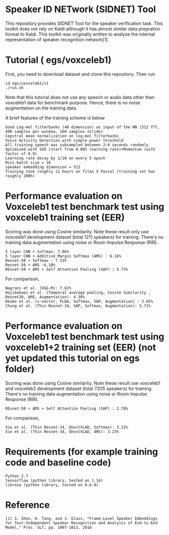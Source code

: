 # Speaker ID NETwork (SIDNET) Tool
This repository provides SIDNET Tool for the speaker verification task. This toolkit does not rely on Kaldi although it has almost similar data prepration format to Kaldi. This toolkit was originally written to analyze the internal representation of speaker recognition network[1].

# Tutorial ( egs/voxceleb1)
First, you need to download dataset and clone this repository. Then run

    cd egs/voxceleb1/v1
    ./run.sh
Note that this tutorial does not use any speech or audio data other than voxceleb1 data for benchmark purpose. Hence, there is no noise augmentation on the training data.

A brief features of the training scheme is below

    Used Log-mel filterbanks (40 dimension) as input of the NN (512 fft, 400 samples per window, 160 samples stride)
    Cepstral mean normalization on log-mel filterbanks
    Voice Activity Detection with simple power threshold
    All training speech was subsampled between 2~4 seconds randomly
    Optimized with SGD (start from 0.005 learning rate)+Momentum (with factor of 0.9)
    Learning rate decay by 1/10 on every 5 epoch
    Mini-batch size = 16
    speaker embedding dimension = 512
    Training took roughly 12 hours on Titan X Pascal (training set has roughly 200h)


# Performance evaluation on Voxceleb1 test benchmark test using voxceleb1 training set (EER)
Scoring was done using Cosine similarity. Note these result only use voxceleb1 development dataset (total 1211 speakers) for training. There's no training data augmentation using noise or Room Impulse Response (RIR).

    5 layer CNN + Softmax: 7.06%
    5 layer CNN + Additive Margin Softmax (AMS) : 6.16%
    Resnet-50 + Softmax : 7.33%
    Resnet-50 + AMS :6.10%
    REsnet-50 + AMS + Self Attention Pooling (SAP) : 5.73%    

For comparison,

    Nagrani et al. (VGG-M): 7.82%
    Hajibabaei et al. (Temporal average pooling, Cosine Similarity , Resnet20, AMS, Augmentation): 4.30%
    Okabe et al. (x-vector, PLDA, Softmax, SAP, Augmentation) : 3.85%
    Chung et al. (Thin Resnet-34, SAP, Softmax, Augmentation): 5.71%

# Performance evaluation on Voxceleb1 test benchmark test using voxceleb1+2 training set (EER) (not yet updated this tutorial on egs folder)
Scoring was done using Cosine similarity. Note these result use voxceleb1 and voxceleb2 development dataset (total 7205 speakers) for training. There's no training data augmentation using noise or Room Impulse Response (RIR).

    REsnet-50 + AMS + Self Attention Pooling (SAP) : 2.78%

For comparison,

    Xie et al. (Thin Resnet-34, GhostVLAD, Softmax): 3.22%
    Xie et al. (Thin Resnet-34, GhostVLAD, AMS): 3.23%

# Requirements (for example training code and baseline code)
    Python 2.7
    tensorflow (python library, tested on 1.14)
    librosa (python library, tested on 0.6.0)

# Reference
    
    [1] S. Shon, H. Tang, and J. Glass, "Frame-Level Speaker Embeddings for Text-Independent Speaker Recognition and Analysis of End-to-End Model," Proc. SLT, pp. 1007-1013, 2018

